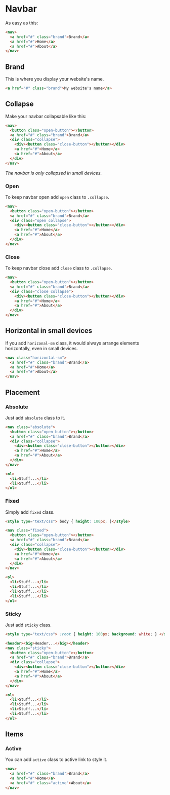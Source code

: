 # Navbar

As easy as this:

```HTML
<nav>
  <a href="#" class="brand">Brand</a>
  <a href="#">Home</a>
  <a href="#">About</a>
</nav>
```

## Brand

This is where you display your website's name.

```HTML
<a href="#" class="brand">My website's name</a>
```

## Collapse

Make your navbar collapsable like this:

```HTML
<nav>
  <button class="open-button"></button>
  <a href="#" class="brand">Brand</a>
  <div class="collapse">
    <div><button class="close-button"></button></div>
    <a href="#">Home</a>
    <a href="#">About</a>
  </div>
</nav>
```

_The navbar is only collapsed in small devices._

### Open

To keep navbar open add `open` class to `.collapse`.

```HTML
<nav>
  <button class="open-button"></button>
  <a href="#" class="brand">Brand</a>
  <div class="open collapse">
    <div><button class="close-button"></button></div>
    <a href="#">Home</a>
    <a href="#">About</a>
  </div>
</nav>
```

### Close

To keep navbar close add `close` class to `.collapse`.

```HTML
<nav>
  <button class="open-button"></button>
  <a href="#" class="brand">Brand</a>
  <div class="close collapse">
    <div><button class="close-button"></button></div>
    <a href="#">Home</a>
    <a href="#">About</a>
  </div>
</nav>
```

## Horizontal in small devices

If you add `horizonal-sm` class, it would always arrange elements horizontally, even in small devices.

```HTML
<nav class="horizontal-sm">
  <a href="#" class="brand">Brand</a>
  <a href="#">Home</a>
  <a href="#">About</a>
</nav>
```

## Placement

### Absolute

Just add `absolute` class to it.

```HTML
<nav class="absolute">
  <button class="open-button"></button>
  <a href="#" class="brand">Brand</a>
  <div class="collapse">
    <div><button class="close-button"></button></div>
    <a href="#">Home</a>
    <a href="#">About</a>
  </div>
</nav>

<ol>
  <li>Stuff...</li>
  <li>Stuff...</li>
</ol>
```

### Fixed

Simply add `fixed` class.

```HTML
<style type="text/css"> body { height: 100px; }</style>

<nav class="fixed">
  <button class="open-button"></button>
  <a href="#" class="brand">Brand</a>
  <div class="collapse">
    <div><button class="close-button"></button></div>
    <a href="#">Home</a>
    <a href="#">About</a>
  </div>
</nav>

<ol>
  <li>Stuff...</li>
  <li>Stuff...</li>
  <li>Stuff...</li>
  <li>Stuff...</li>
</ol>
```

### Sticky

Just add `sticky` class.

```HTML
<style type="text/css"> :root { height: 100px; background: white; } </style>

<header><big>Header...</big></header>
<nav class="sticky">
  <button class="open-button"></button>
  <a href="#" class="brand">Brand</a>
  <div class="collapse">
    <div><button class="close-button"></button></div>
    <a href="#">Home</a>
    <a href="#">About</a>
  </div>
</nav>

<ol>
  <li>Stuff...</li>
  <li>Stuff...</li>
  <li>Stuff...</li>
  <li>Stuff...</li>
</ol>
```

## Items

### Active

You can add `active` class to active link to style it.

```HTML
<nav>
  <a href="#" class="brand">Brand</a>
  <a href="#">Home</a>
  <a href="#" class="active">About</a>
</nav>
```
